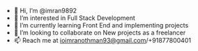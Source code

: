 - 👋 Hi, I’m @imran9892
- 👀 I’m interested in Full Stack Development
- 🌱 I’m currently learning Front End and implementing projects
- 💞️ I’m looking to collaborate on New projects as a freelancer
- 📫 Reach me at ioimranothman93@gmail.com/+91877800401

<!---
imran9892/imran9892 is a ✨ special ✨ repository because its `README.md` (this file) appears on your GitHub profile.
You can click the Preview link to take a look at your changes.
--->
